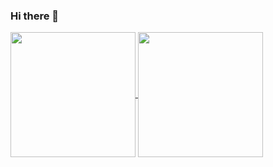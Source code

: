### Hi there 👋
<a href="https://github.com/muriloglasser/github-readme-stats">
  <img height=200 align="center" src="https://github-readme-stats.vercel.app/api?username=muriloglasser&show_icons=true&theme=radical&hide_rank=true"/>
</a>
<a href="https://github.com/anuraghazra/github-readme-stats">
  <img height=200 align="center" src="https://github-readme-stats.vercel.app/api/top-langs/?username=anuraghazra&layout=donut&theme=radical" />
</a>
